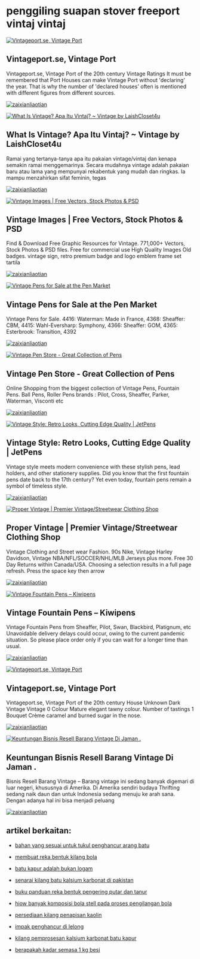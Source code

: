 # penggiling suapan stover freeport vintaj vintaj
<a href="https://mnn.zoosnet.net/LR/Chatpre.aspx?id=MNN94995150&p=https://topgrinding.com/" target="_blank">![Vintageport.se, Vintage Port](https://github.com/technlg/images/blob/main/42.jpg)</a>
## Vintageport.se, Vintage Port
Vintageport.se, Vintage Port of the 20th century Vintage Ratings It must be remembered that Port Houses can make Vintage Port without 'declaring' the year. That is why the number of 'declared houses' often is mentioned with different figures from different sources.
<a href="https://mnn.zoosnet.net/LR/Chatpre.aspx?id=MNN94995150&p=https://topgrinding.com/" target="_blank"><img src="https://github.com/technlg/images/raw/main/chat11.jpg" alt="zaixianliaotian"/></a><a href="//whatsapp.shibangsoft.com/WhatsApp.php" ><img src="https://github.com/technlg/images/raw/main/chat11.png" alt=""></a>
<a href="https://mnn.zoosnet.net/LR/Chatpre.aspx?id=MNN94995150&p=https://topgrinding.com/" target="_blank">![What Is Vintage? Apa Itu Vintaj? ~ Vintage by LaishCloset4u](https://github.com/technlg/images/blob/main/60.jpg)</a>
## What Is Vintage? Apa Itu Vintaj? ~ Vintage by LaishCloset4u
Ramai yang tertanya-tanya apa itu pakaian vintage/vintaj dan kenapa semakin ramai menggemarinya. Secara mudahnya vintage adalah pakaian baru atau lama yang mempunyai rekabentuk yang mudah dan ringkas. Ia mampu menzahirkan sifat feminin, tegas 
<a href="https://mnn.zoosnet.net/LR/Chatpre.aspx?id=MNN94995150&p=https://topgrinding.com/" target="_blank"><img src="https://github.com/technlg/images/raw/main/chat11.jpg" alt="zaixianliaotian"/></a><a href="//whatsapp.shibangsoft.com/WhatsApp.php" ><img src="https://github.com/technlg/images/raw/main/chat11.png" alt=""></a>
<a href="https://mnn.zoosnet.net/LR/Chatpre.aspx?id=MNN94995150&p=https://topgrinding.com/" target="_blank">![Vintage Images | Free Vectors, Stock Photos & PSD](https://github.com/technlg/images/blob/main/1.jpg)</a>
## Vintage Images | Free Vectors, Stock Photos & PSD
Find & Download Free Graphic Resources for Vintage. 771,000+ Vectors, Stock Photos & PSD files. Free for commercial use High Quality Images Old badges. vintage sign, retro premium badge and logo emblem frame set tartila
<a href="https://mnn.zoosnet.net/LR/Chatpre.aspx?id=MNN94995150&p=https://topgrinding.com/" target="_blank"><img src="https://github.com/technlg/images/raw/main/chat11.jpg" alt="zaixianliaotian"/></a><a href="//whatsapp.shibangsoft.com/WhatsApp.php" ><img src="https://github.com/technlg/images/raw/main/chat11.png" alt=""></a>
<a href="https://mnn.zoosnet.net/LR/Chatpre.aspx?id=MNN94995150&p=https://topgrinding.com/" target="_blank">![Vintage Pens for Sale at the Pen Market](https://github.com/technlg/images/blob/main/31.jpg)</a>
## Vintage Pens for Sale at the Pen Market
Vintage Pens for Sale. 4416: Waterman: Made in France, 4368: Sheaffer: CBM, 4415: Wahl-Eversharp: Symphony, 4366: Sheaffer: GOM, 4365: Esterbrook: Transition, 4392 
<a href="https://mnn.zoosnet.net/LR/Chatpre.aspx?id=MNN94995150&p=https://topgrinding.com/" target="_blank"><img src="https://github.com/technlg/images/raw/main/chat11.jpg" alt="zaixianliaotian"/></a><a href="//whatsapp.shibangsoft.com/WhatsApp.php" ><img src="https://github.com/technlg/images/raw/main/chat11.png" alt=""></a>
<a href="https://mnn.zoosnet.net/LR/Chatpre.aspx?id=MNN94995150&p=https://topgrinding.com/" target="_blank">![Vintage Pen Store - Great Collection of Pens](https://github.com/technlg/images/blob/main/23.jpg)</a>
## Vintage Pen Store - Great Collection of Pens
Online Shopping from the biggest collection of Vintage Pens, Fountain Pens. Ball Pens, Roller Pens brands : Pilot, Cross, Sheaffer, Parker, Waterman, Visconti etc
<a href="https://mnn.zoosnet.net/LR/Chatpre.aspx?id=MNN94995150&p=https://topgrinding.com/" target="_blank"><img src="https://github.com/technlg/images/raw/main/chat11.jpg" alt="zaixianliaotian"/></a><a href="//whatsapp.shibangsoft.com/WhatsApp.php" ><img src="https://github.com/technlg/images/raw/main/chat11.png" alt=""></a>
<a href="https://mnn.zoosnet.net/LR/Chatpre.aspx?id=MNN94995150&p=https://topgrinding.com/" target="_blank">![Vintage Style: Retro Looks, Cutting Edge Quality | JetPens](https://github.com/technlg/images/blob/main/33.jpg)</a>
## Vintage Style: Retro Looks, Cutting Edge Quality | JetPens
Vintage style meets modern convenience with these stylish pens, lead holders, and other stationery supplies. Did you know that the first fountain pens date back to the 17th century? Yet even today, fountain pens remain a symbol of timeless style.
<a href="https://mnn.zoosnet.net/LR/Chatpre.aspx?id=MNN94995150&p=https://topgrinding.com/" target="_blank"><img src="https://github.com/technlg/images/raw/main/chat11.jpg" alt="zaixianliaotian"/></a><a href="//whatsapp.shibangsoft.com/WhatsApp.php" ><img src="https://github.com/technlg/images/raw/main/chat11.png" alt=""></a>
<a href="https://mnn.zoosnet.net/LR/Chatpre.aspx?id=MNN94995150&p=https://topgrinding.com/" target="_blank">![Proper Vintage | Premier Vintage/Streetwear Clothing Shop](https://github.com/technlg/images/blob/main/51.jpg)</a>
## Proper Vintage | Premier Vintage/Streetwear Clothing Shop
Vintage Clothing and Street wear Fashion. 90s Nike, Vintage Harley Davidson, Vintage NBA/NFL/SOCCER/NHL/MLB Jerseys plus more. Free 30 Day Returns within Canada/USA. Choosing a selection results in a full page refresh. Press the space key then arrow
<a href="https://mnn.zoosnet.net/LR/Chatpre.aspx?id=MNN94995150&p=https://topgrinding.com/" target="_blank"><img src="https://github.com/technlg/images/raw/main/chat11.jpg" alt="zaixianliaotian"/></a><a href="//whatsapp.shibangsoft.com/WhatsApp.php" ><img src="https://github.com/technlg/images/raw/main/chat11.png" alt=""></a>
<a href="https://mnn.zoosnet.net/LR/Chatpre.aspx?id=MNN94995150&p=https://topgrinding.com/" target="_blank">![Vintage Fountain Pens – Kiwipens](https://github.com/technlg/images/blob/main/19.jpg)</a>
## Vintage Fountain Pens – Kiwipens
Vintage Fountain Pens from Sheaffer, Pilot, Swan, Blackbird, Platignum, etc Unavoidable delivery delays could occur, owing to the current pandemic situation. So please place order only if you can wait for a longer time than usual.
<a href="https://mnn.zoosnet.net/LR/Chatpre.aspx?id=MNN94995150&p=https://topgrinding.com/" target="_blank"><img src="https://github.com/technlg/images/raw/main/chat11.jpg" alt="zaixianliaotian"/></a><a href="//whatsapp.shibangsoft.com/WhatsApp.php" ><img src="https://github.com/technlg/images/raw/main/chat11.png" alt=""></a>
<a href="https://mnn.zoosnet.net/LR/Chatpre.aspx?id=MNN94995150&p=https://topgrinding.com/" target="_blank">![Vintageport.se, Vintage Port](https://github.com/technlg/images/blob/main/7.jpg)</a>
## Vintageport.se, Vintage Port
Vintageport.se, Vintage Port of the 20th century House Unknown Dark Vintage Vintage 0 Colour Mature elegant tawny colour. Number of tastings 1 Bouquet Crème caramel and burned sugar in the nose.
<a href="https://mnn.zoosnet.net/LR/Chatpre.aspx?id=MNN94995150&p=https://topgrinding.com/" target="_blank"><img src="https://github.com/technlg/images/raw/main/chat11.jpg" alt="zaixianliaotian"/></a><a href="//whatsapp.shibangsoft.com/WhatsApp.php" ><img src="https://github.com/technlg/images/raw/main/chat11.png" alt=""></a>
<a href="https://mnn.zoosnet.net/LR/Chatpre.aspx?id=MNN94995150&p=https://topgrinding.com/" target="_blank">![Keuntungan Bisnis Resell Barang Vintage Di Jaman .](https://github.com/technlg/images/blob/main/62.jpg)</a>
## Keuntungan Bisnis Resell Barang Vintage Di Jaman .
Bisnis Resell Barang Vintage – Barang vintage ini sedang banyak digemari di luar negeri, khususnya di Amerika. Di Amerika sendiri budaya Thrifting sedang naik daun dan untuk Indonesia sedang menuju ke arah sana. Dengan adanya hal ini bisa menjadi peluang
<a href="https://mnn.zoosnet.net/LR/Chatpre.aspx?id=MNN94995150&p=https://topgrinding.com/" target="_blank"><img src="https://github.com/technlg/images/raw/main/chat11.jpg" alt="zaixianliaotian"/></a><a href="//whatsapp.shibangsoft.com/WhatsApp.php" ><img src="https://github.com/technlg/images/raw/main/chat11.png" alt=""></a>
## artikel berkaitan:
* [bahan yang sesuai untuk tukul penghancur arang batu](bahan%20yang%20sesuai%20untuk%20tukul%20penghancur%20arang%20batu.md)
* [membuat reka bentuk kilang bola](membuat%20reka%20bentuk%20kilang%20bola.md)
* [batu kapur adalah bukan logam](batu%20kapur%20adalah%20bukan%20logam.md)
* [senarai kilang batu kalsium karbonat di pakistan](senarai%20kilang%20batu%20kalsium%20karbonat%20di%20pakistan.md)
* [buku panduan reka bentuk pengering putar dan tanur](buku%20panduan%20reka%20bentuk%20pengering%20putar%20dan%20tanur.md)
* [hiow banyak komposisi bola stell pada proses pengilangan bola](hiow%20banyak%20komposisi%20bola%20stell%20pada%20proses%20pengilangan%20bola.md)
* [persediaan kilang penapisan kaolin](persediaan%20kilang%20penapisan%20kaolin.md)
* [impak penghancur di lelong](impak%20penghancur%20di%20lelong.md)
* [kilang pemprosesan kalsium karbonat batu kapur](kilang%20pemprosesan%20kalsium%20karbonat%20batu%20kapur.md)
* [berapakah kadar semasa 1 kg besi](berapakah%20kadar%20semasa%201%20kg%20besi.md)
